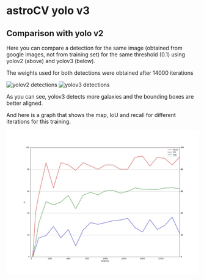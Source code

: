 # astroCV yolo v3
## Comparison with yolo v2

Here you can compare a detection for the same image (obtained from google images, not from training set) for the same threshold (0.1) using yolov2 (above) and yolov3 (below).

The weights used for both detections were obtained after 14000 iterations

![yolov2 detections](data/galaxias_yolo2.png)
![yolov3 detections](data/galaxias_yolo3.jpg)

As you can see, yolov3 detects more galaxies and the bounding boxes are better aligned.

And here is a graph that shows the map, IoU and recall for different iterations for this training.

![map graph](data/graph_3clases_map.jpg)
